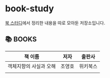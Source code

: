 # book-study

[북 스터디](https://github.com/BOOK-SCAN)에서 정리한 내용을 따로 모아둔 저장소입니다.

## 📚 BOOKS

| 책 이름 | 저자 | 출판사 |
| ------ | --- | ---- |
| 객체지향의 사실과 오해 | 조영호 | 위키북스 |
| | |
